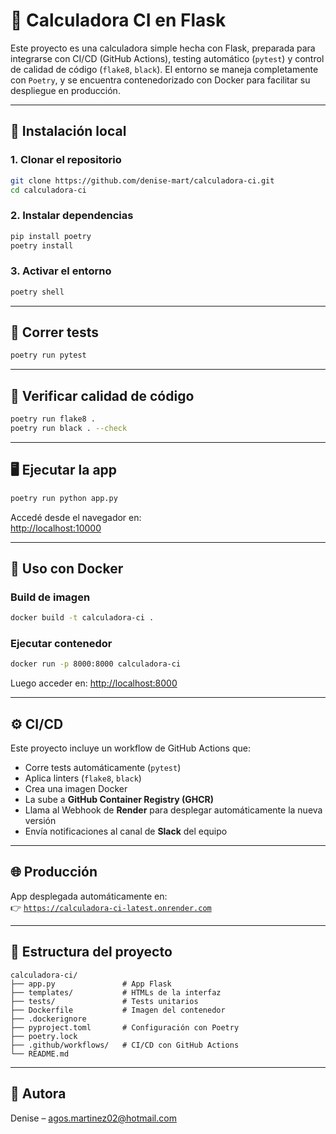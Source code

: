 # 🧮 Calculadora CI en Flask

Este proyecto es una calculadora simple hecha con Flask, preparada para integrarse con CI/CD (GitHub Actions), testing automático (`pytest`) y control de calidad de código (`flake8`, `black`). El entorno se maneja completamente con `Poetry`, y se encuentra contenedorizado con Docker para facilitar su despliegue en producción.

---

## 🚀 Instalación local

### 1. Clonar el repositorio

```bash
git clone https://github.com/denise-mart/calculadora-ci.git
cd calculadora-ci
```

### 2. Instalar dependencias

```bash
pip install poetry
poetry install
```

### 3. Activar el entorno

```bash
poetry shell
```

---

## 🧪 Correr tests

```bash
poetry run pytest
```

---

## 🧼 Verificar calidad de código

```bash
poetry run flake8 .
poetry run black . --check
```

---

## 🖥️ Ejecutar la app

```bash
poetry run python app.py
```

Accedé desde el navegador en:  
[http://localhost:10000](http://localhost:10000)

---

## 🐳 Uso con Docker

### Build de imagen

```bash
docker build -t calculadora-ci .
```

### Ejecutar contenedor

```bash
docker run -p 8000:8000 calculadora-ci
```

Luego acceder en: [http://localhost:8000](http://localhost:8000)

---

## ⚙️ CI/CD

Este proyecto incluye un workflow de GitHub Actions que:

- Corre tests automáticamente (`pytest`)
- Aplica linters (`flake8`, `black`)
- Crea una imagen Docker
- La sube a **GitHub Container Registry (GHCR)**
- Llama al Webhook de **Render** para desplegar automáticamente la nueva versión
- Envía notificaciones al canal de **Slack** del equipo

---

## 🌐 Producción

App desplegada automáticamente en:  
👉 [`https://calculadora-ci-latest.onrender.com`](https://calculadora-ci-latest.onrender.com)

---

## 📂 Estructura del proyecto

```
calculadora-ci/
├── app.py               # App Flask
├── templates/           # HTMLs de la interfaz
├── tests/               # Tests unitarios
├── Dockerfile           # Imagen del contenedor
├── .dockerignore
├── pyproject.toml       # Configuración con Poetry
├── poetry.lock
├── .github/workflows/   # CI/CD con GitHub Actions
└── README.md
```

---

## 👤 Autora

Denise – [agos.martinez02@hotmail.com](mailto:agos.martinez02@hotmail.com)
